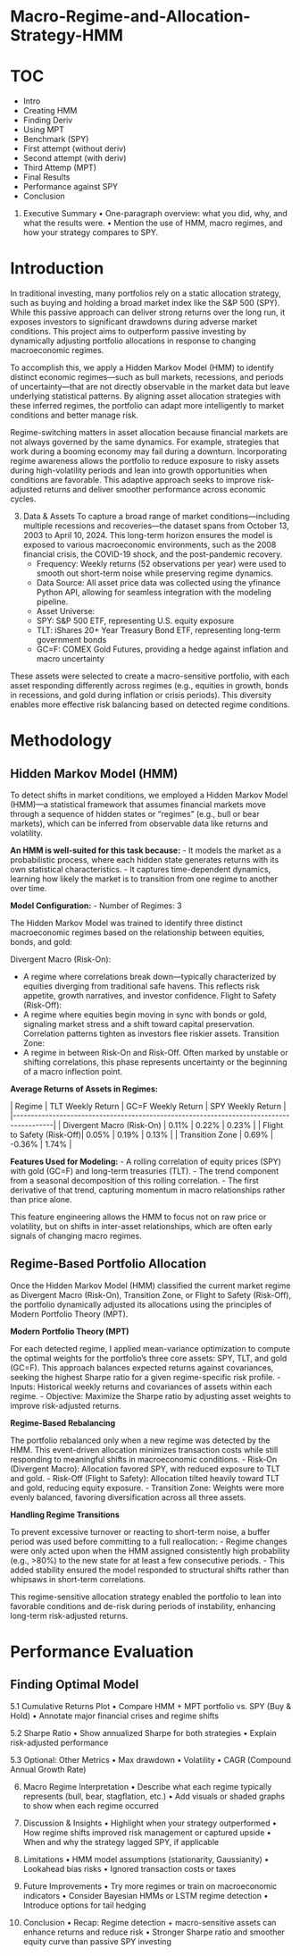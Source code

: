 # Macro-Regime-and-Allocation-Strategy-HMM

# TOC
- Intro
- Creating HMM
- Finding Deriv
- Using MPT
- Benchmark (SPY)
- First attempt (without deriv)
- Second attempt (with deriv)
- Third Attemp (MPT)
- Final Results
- Performance against SPY
- Conclusion

1. Executive Summary
	•	One-paragraph overview: what you did, why, and what the results were.
	•	Mention the use of HMM, macro regimes, and how your strategy compares to SPY.

# Introduction

In traditional investing, many portfolios rely on a static allocation strategy, such as buying and holding a broad market index like the S&P 500 (SPY). While this passive approach can deliver strong returns over the long run, it exposes investors to significant drawdowns during adverse market conditions. This project aims to outperform passive investing by dynamically adjusting portfolio allocations in response to changing macroeconomic regimes.

To accomplish this, we apply a Hidden Markov Model (HMM) to identify distinct economic regimes—such as bull markets, recessions, and periods of uncertainty—that are not directly observable in the market data but leave underlying statistical patterns. By aligning asset allocation strategies with these inferred regimes, the portfolio can adapt more intelligently to market conditions and better manage risk.

Regime-switching matters in asset allocation because financial markets are not always governed by the same dynamics. For example, strategies that work during a booming economy may fail during a downturn. Incorporating regime awareness allows the portfolio to reduce exposure to risky assets during high-volatility periods and lean into growth opportunities when conditions are favorable. This adaptive approach seeks to improve risk-adjusted returns and deliver smoother performance across economic cycles.

3. Data & Assets
To capture a broad range of market conditions—including multiple recessions and recoveries—the dataset spans from October 13, 2003 to April 10, 2024. This long-term horizon ensures the model is exposed to various macroeconomic environments, such as the 2008 financial crisis, the COVID-19 shock, and the post-pandemic recovery.
	- Frequency: Weekly returns (52 observations per year) were used to smooth out short-term noise while preserving regime dynamics.
	- Data Source: All asset price data was collected using the yfinance Python API, allowing for seamless integration with the modeling pipeline.
	- Asset Universe:
	- SPY: S&P 500 ETF, representing U.S. equity exposure
	- TLT: iShares 20+ Year Treasury Bond ETF, representing long-term government bonds
	- GC=F: COMEX Gold Futures, providing a hedge against inflation and macro uncertainty

These assets were selected to create a macro-sensitive portfolio, with each asset responding differently across regimes (e.g., equities in growth, bonds in recessions, and gold during inflation or crisis periods). This diversity enables more effective risk balancing based on detected regime conditions.

# Methodology

## Hidden Markov Model (HMM)

To detect shifts in market conditions, we employed a Hidden Markov Model (HMM)—a statistical framework that assumes financial markets move through a sequence of hidden states or “regimes” (e.g., bull or bear markets), which can be inferred from observable data like returns and volatility.

**An HMM is well-suited for this task because:**
	- It models the market as a probabilistic process, where each hidden state generates returns with its own statistical characteristics.
	- It captures time-dependent dynamics, learning how likely the market is to transition from one regime to another over time.

**Model Configuration:**
	- Number of Regimes: 3
  
The Hidden Markov Model was trained to identify three distinct macroeconomic regimes based on the relationship between equities, bonds, and gold:

Divergent Macro (Risk-On):
  - A regime where correlations break down—typically characterized by equities diverging from traditional safe havens. This reflects risk appetite, growth narratives, and investor confidence.
Flight to Safety (Risk-Off):
  - A regime where equities begin moving in sync with bonds or gold, signaling market stress and a shift toward capital preservation. Correlation patterns tighten as investors flee riskier assets.
Transition Zone:
  - A regime in between Risk-On and Risk-Off. Often marked by unstable or shifting correlations, this phase represents uncertainty or the beginning of a macro inflection point.

**Average Returns of Assets in Regimes:**

| Regime                     | TLT Weekly Return | GC=F Weekly Return | SPY Weekly Return |
|-----------------------------------------------------------------------------------------|
| Divergent Macro (Risk-On)  | 0.11%             | 0.22%              | 0.23%             |
| Flight to Safety (Risk-Off)| 0.05%             | 0.19%              | 0.13%             |
| Transition Zone            | 0.69%             | -0.36%             | 1.74%             |


**Features Used for Modeling:**
	- A rolling correlation of equity prices (SPY) with gold (GC=F) and long-term treasuries (TLT).
	- The trend component from a seasonal decomposition of this rolling correlation.
	- The first derivative of that trend, capturing momentum in macro relationships rather than price alone.

This feature engineering allows the HMM to focus not on raw price or volatility, but on shifts in inter-asset relationships, which are often early signals of changing macro regimes.

## Regime-Based Portfolio Allocation
Once the Hidden Markov Model (HMM) classified the current market regime as Divergent Macro (Risk-On), Transition Zone, or Flight to Safety (Risk-Off), the portfolio dynamically adjusted its allocations using the principles of Modern Portfolio Theory (MPT).

**Modern Portfolio Theory (MPT)**

For each detected regime, I applied mean-variance optimization to compute the optimal weights for the portfolio’s three core assets: SPY, TLT, and gold (GC=F). This approach balances expected returns against covariances, seeking the highest Sharpe ratio for a given regime-specific risk profile.
	- Inputs: Historical weekly returns and covariances of assets within each regime.
	- Objective: Maximize the Sharpe ratio by adjusting asset weights to improve risk-adjusted returns.

**Regime-Based Rebalancing**

The portfolio rebalanced only when a new regime was detected by the HMM. This event-driven allocation minimizes transaction costs while still responding to meaningful shifts in macroeconomic conditions.
	- Risk-On (Divergent Macro): Allocation favored SPY, with reduced exposure to TLT and gold.
	- Risk-Off (Flight to Safety): Allocation tilted heavily toward TLT and gold, reducing equity exposure.
	- Transition Zone: Weights were more evenly balanced, favoring diversification across all three assets.

**Handling Regime Transitions**

To prevent excessive turnover or reacting to short-term noise, a buffer period was used before committing to a full reallocation:
	- Regime changes were only acted upon when the HMM assigned consistently high probability (e.g., >80%) to the new state for at least a few consecutive periods.
	- This added stability ensured the model responded to structural shifts rather than whipsaws in short-term correlations.

This regime-sensitive allocation strategy enabled the portfolio to lean into favorable conditions and de-risk during periods of instability, enhancing long-term risk-adjusted returns.

# Performance Evaluation

## Finding Optimal Model


5.1 Cumulative Returns Plot
	•	Compare HMM + MPT portfolio vs. SPY (Buy & Hold)
	•	Annotate major financial crises and regime shifts

5.2 Sharpe Ratio
	•	Show annualized Sharpe for both strategies
	•	Explain risk-adjusted performance

5.3 Optional: Other Metrics
	•	Max drawdown
	•	Volatility
	•	CAGR (Compound Annual Growth Rate)

 6. Macro Regime Interpretation
	•	Describe what each regime typically represents (bull, bear, stagflation, etc.)
	•	Add visuals or shaded graphs to show when each regime occurred

7. Discussion & Insights
	•	Highlight when your strategy outperformed
	•	How regime shifts improved risk management or captured upside
	•	When and why the strategy lagged SPY, if applicable

8. Limitations
	•	HMM model assumptions (stationarity, Gaussianity)
	•	Lookahead bias risks
	•	Ignored transaction costs or taxes

9. Future Improvements
	•	Try more regimes or train on macroeconomic indicators
	•	Consider Bayesian HMMs or LSTM regime detection
	•	Introduce options for tail hedging

10. Conclusion
	•	Recap: Regime detection + macro-sensitive assets can enhance returns and reduce risk
	•	Stronger Sharpe ratio and smoother equity curve than passive SPY investing

